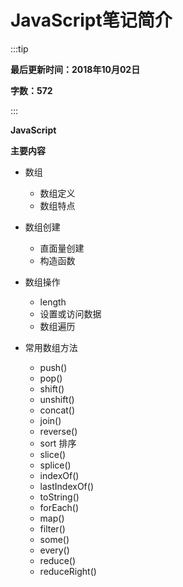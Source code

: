 # JavaScript笔记简介

:::tip

**最后更新时间：2018年10月02日**

**字数：572**

:::


**JavaScript**

**主要内容**

* 数组
    * 数组定义
    * 数组特点

* 数组创建
    * 直面量创建
    * 构造函数

* 数组操作
    * length
    * 设置或访问数据
    * 数组遍历

* 常用数组方法
    * push()
    * pop()
    * shift()
    * unshift()
    * concat()
    * join()
    * reverse()
    * sort 排序
    * slice()
    * splice()
    * indexOf()
    * lastIndexOf()
    * toString()
    * forEach()
    * map()
    * filter()
    * some()
    * every()
    * reduce()
    * reduceRight()
